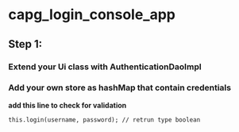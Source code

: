# capg_login_console_app

## Step 1: 
### Extend your Ui class with AuthenticationDaoImpl
### Add your own store as hashMap that contain credentials 

**add this line to check for validation**
```
this.login(username, password); // retrun type boolean
```

